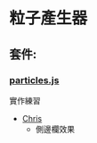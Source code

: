 # 粒子產生器

## 套件:

### [particles.js](https://vincentgarreau.com/particles.js/)

實作練習

- [Chris](https://dwatow.github.io/)
  - 側邊欄效果
